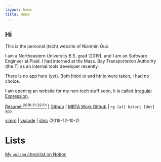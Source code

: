 ```yaml
---
layout: home
title: Home
---
```


## Hi

This is the personal (tech) website of Nianmin Guo.

I am a Northeastern University B.S. grad (2019), and I am an Software Engineer at Plaid. I had interned at the Mass. Bay Transportation Authority (the T) as an internal tools developer recently.

There is no app here (yet). Both hitori.io and htr.io were taken, I had no choice.

I am opening an website for my non-tech stuff soon, it is called [Irregular Expression](https://irregularexpression.netlify.com).

[Résumé *<sup>2019-11-29 Fri</sup>*](assets/htr/Guo_Nianmin.pdf) \| [Github](https://github.com/Zenmai0822) \| [MBTA Work Github](https://github.com/nianminguo) \| `ng [at] hitori [dot] app`

[vimrc](assets/htr/vimrc) \| [vscode](assets/htr/vscode) \| [shrc](assets/htr/shrc) (2019-12-10-2)

# Lists

[My `golang` checklist on Notion](https://www.notion.so/Go-Where-f4b73f3da3fc41738ea9ca266a8881ac)